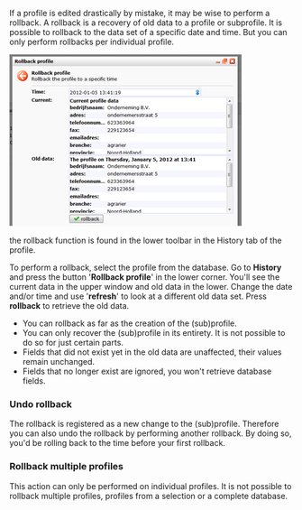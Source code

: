 If a profile is edited drastically by mistake, it may be wise to perform
a rollback. A rollback is a recovery of old data to a profile or
subprofile. It is possible to rollback to the data set of a specific
date and time. But you can only perform rollbacks per individual
profile.

![Rollback profile](images/rollback.png)

the rollback function is found in the lower toolbar in the History tab
of the profile.

To perform a rollback, select the profile from the database. Go to
**History** and press the button '**Rollback profile**' in the lower
corner. You'll see the current data in the upper window and old data in
the lower. Change the date and/or time and use '**refresh**' to look at
a different old data set. Press **rollback** to retrieve the old data.

-   You can rollback as far as the creation of the (sub)profile.
-   You can only recover the (sub)profile in its entirety. It is not
    possible to do so for just certain parts.
-   Fields that did not exist yet in the old data are unaffected, their
    values remain unchanged.
-   Fields that no longer exist are ignored, you won't retrieve database
    fields.

### **Undo rollback**

The rollback is registered as a new change to the (sub)profile.
Therefore you can also undo the rollback by performing another rollback.
By doing so, you'd be rolling back to the time before your first
rollback.

### Rollback multiple profiles

This action can only be performed on individual profiles. It is not
possible to rollback multiple profiles, profiles from a selection or a
complete database.
